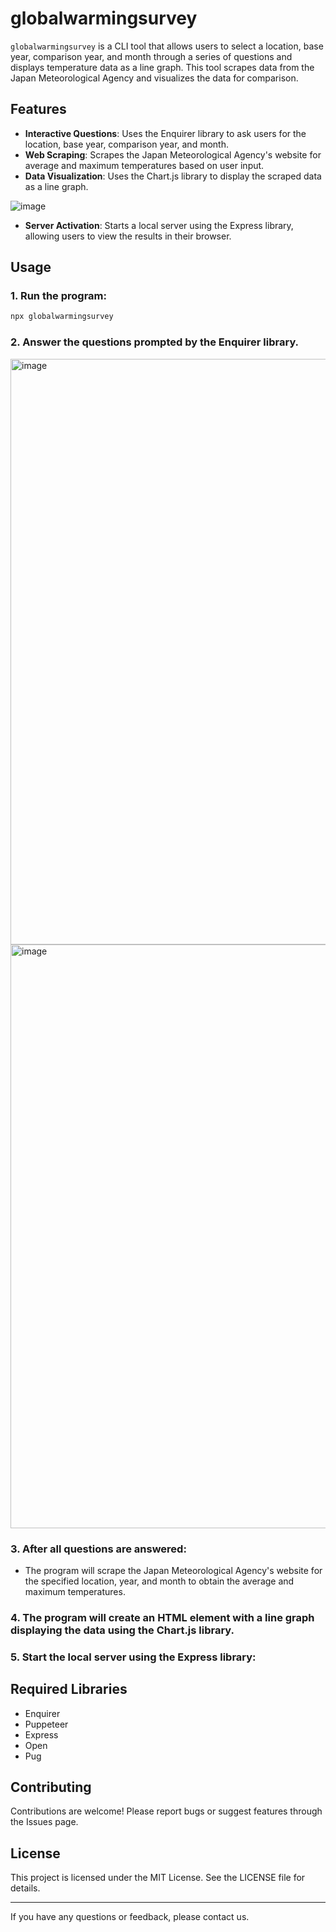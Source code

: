 # globalwarmingsurvey

`globalwarmingsurvey` is a CLI tool that allows users to select a location, base year, comparison year, and month through a series of questions and displays temperature data as a line graph. This tool scrapes data from the Japan Meteorological Agency and visualizes the data for comparison.

## Features

- **Interactive Questions**: Uses the Enquirer library to ask users for the location, base year, comparison year, and month.
- **Web Scraping**: Scrapes the Japan Meteorological Agency's website for average and maximum temperatures based on user input.
- **Data Visualization**: Uses the Chart.js library to display the scraped data as a line graph.

![image](https://github.com/kitarou888/js-practices/assets/85793702/350d1ef4-5200-4a42-9027-340f6a58b59b)

- **Server Activation**: Starts a local server using the Express library, allowing users to view the results in their browser.

## Usage

### 1. Run the program:

```bash
npx globalwarmingsurvey
```

### 2. Answer the questions prompted by the Enquirer library.

<img width="937" alt="image" src="https://github.com/kitarou888/js-practices/assets/85793702/43d063ce-5fe5-4915-9663-23d3d337fe0d">

<img width="934" alt="image" src="https://github.com/kitarou888/js-practices/assets/85793702/c907bfc1-f774-4b5e-abbc-b72e75dba574">

### 3. After all questions are answered:

- The program will scrape the Japan Meteorological Agency's website for the specified location, year, and month to obtain the average and maximum temperatures.

### 4. The program will create an HTML element with a line graph displaying the data using the Chart.js library.

### 5. Start the local server using the Express library:

## Required Libraries

- Enquirer
- Puppeteer
- Express
- Open
- Pug

## Contributing

Contributions are welcome! Please report bugs or suggest features through the Issues page.

## License

This project is licensed under the MIT License. See the LICENSE file for details.

---

If you have any questions or feedback, please contact us.
